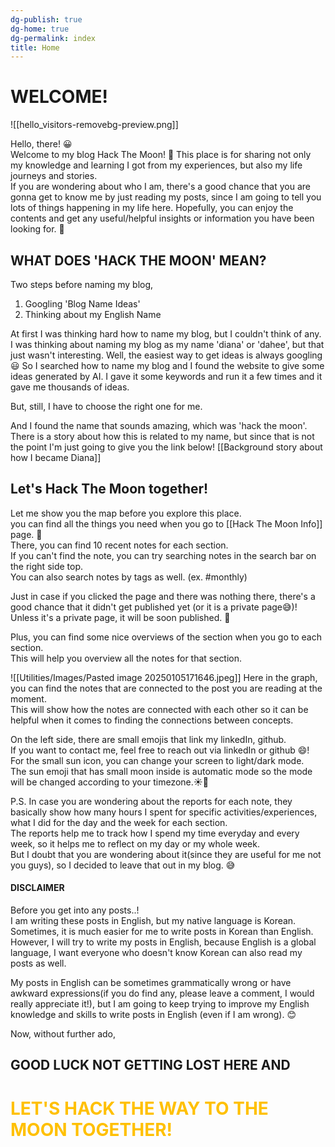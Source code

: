 ```yaml
---
dg-publish: true
dg-home: true
dg-permalink: index
title: Home
---
```

# WELCOME!
![[hello_visitors-removebg-preview.png]]

Hello, there! 😀  
Welcome to my blog Hack The Moon! 🌙
This place is for sharing not only my knowledge and learning I got from my experiences, but also my life journeys and stories.  
If you are wondering about who I am, there's a good chance that you are gonna get to know me by just reading my posts, since I am going to tell you lots of things happening in my life here. 
Hopefully, you can enjoy the contents and get any useful/helpful insights or information you have been looking for. 🎈

## WHAT DOES 'HACK THE MOON' MEAN?
Two steps before naming my blog,

1. Googling 'Blog Name Ideas'
2. Thinking about my English Name

At first I was thinking hard how to name my blog, but I couldn't think of any.
I was thinking about naming my blog as my name 'diana' or 'dahee', but that just wasn't interesting.
Well, the easiest way to get ideas is always googling 😃
So I searched how to name my blog and I found the website to give some ideas generated by AI.
I gave it some keywords and run it a few times and it gave me thousands of ideas.

But, still, I have to choose the right one for me.

And I found the name that sounds amazing, which was 'hack the moon'.
There is a story about how this is related to my name, but since that is not the point I'm just going to give you the link below! 
[[Background story about how I became Diana]]



## Let's Hack The Moon together!
Let me show you the map before you explore this place.  
you can find all the things you need when you go to [[Hack The Moon Info]] page. 🫠  
There, you can find 10 recent notes for each section.  
If you can't find the note, you can try searching notes in the search bar on the right side top.  
You can also search notes by tags as well. (ex. #monthly)  
  
Just in case if you clicked the page and there was nothing there, there's a good chance that it didn't get published yet (or it is a private page😅)!  
Unless it's a private page, it will be soon published. 🙂  
  
Plus, you can find some nice overviews of the section when you go to each section.  
This will help you overview all the notes for that section.  

![[Utilities/Images/Pasted image 20250105171646.jpeg]]
Here in the graph, you can find the notes that are connected to the post you are reading at the moment.  
This will show how the notes are connected with each other so it can be helpful when it comes to finding the connections between concepts.

On the left side, there are small emojis that link my linkedIn, github.  
If you want to contact me, feel free to reach out via linkedIn or github 😄!  
For the small sun icon, you can change your screen to light/dark mode.  
The sun emoji that has small moon inside is automatic mode so the mode will be changed according to your timezone.☀️🌙

P.S. In case you are wondering about the reports for each note, they basically show how many hours I spent for specific activities/experiences, what I did for the day and the week for each section.  
The reports help me to track how I spend my time everyday and every week, so it helps me to reflect on my day or my whole week.  
But I doubt that you are wondering about it(since they are useful for me not you guys), so I decided to leave that out in my blog. 😅

#### DISCLAIMER
Before you get into any posts..!  
I am writing these posts in English, but my native language is Korean.  
Sometimes, it is much easier for me to write posts in Korean than English.  
However, I will try to write my posts in English, because English is a global language, I want everyone who doesn't know Korean can also read my posts as well.  
  
My posts in English can be sometimes grammatically wrong or have awkward expressions(if you do find any, please leave a comment, I would really appreciate it!), but I am going to keep trying to improve my English knowledge and skills to write posts in English (even if I am wrong). 😊  

Now, without further ado, 

## **GOOD LUCK NOT GETTING LOST HERE** AND

# <font color="#ffc000">LET'S HACK THE WAY TO THE MOON TOGETHER!</font>




